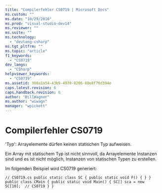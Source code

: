 ```yaml
---
title: "Compilerfehler CS0719 | Microsoft Docs"
ms.custom: ""
ms.date: "10/29/2016"
ms.prod: "visual-studio-dev14"
ms.reviewer: ""
ms.suite: ""
ms.technology: 
  - "devlang-csharp"
ms.tgt_pltfrm: ""
ms.topic: "article"
f1_keywords: 
  - "CS0719"
dev_langs: 
  - "CSharp"
helpviewer_keywords: 
  - "CS0719"
ms.assetid: 308a1a54-43b9-4970-8206-88e8f76d394e
caps.latest.revision: 6
caps.handback.revision: 6
author: "BillWagner"
ms.author: "wiwagn"
manager: "wpickett"
---
```

# Compilerfehler CS0719
'Typ': Arrayelemente dürfen keinen statischen Typ aufweisen.  
  
 Ein Array mit statischem Typ ist nicht sinnvoll, da Arrayelemente Instanzen sind und es ist nicht möglich, Instanzen von statischen Typen zu erstellen.  
  
 Im folgenden Beispiel wird CS0719 generiert:  
  
```  
// CS0719.cs public static class SC { public static void F() { } } public class CMain { public static void Main() { SC[] sca = new SC[10];  // CS0719 } }  
```